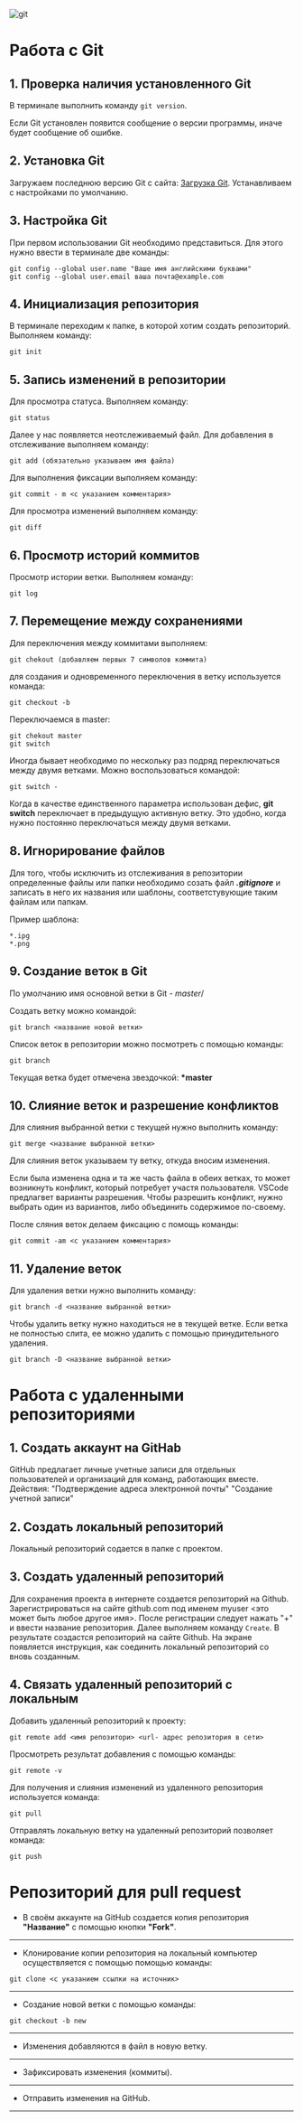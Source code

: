 ![git](Git.jpg)
# Работа с Git
## 1. Проверка наличия установленного Git
В терминале выполнить команду `git version`. 

Если Git установлен появится сообщение о версии программы, иначе будет сообщение об ошибке.
## 2. Установка Git
Загружаем последнюю версию Git с сайта: [Загрузка Git](https://git-scm.com/downloads).
Устанавливаем с настройками по умолчанию.
 ## 3. Настройка Git
 При первом использовании Git необходимо представиться. Для этого нужно ввести в терминале две команды:
 ```
 git config --global user.name "Ваше имя английскими буквами"
 git config --global user.email ваша почта@example.com
 ```
## 4. Инициализация репозитория
В терминале переходим к папке, в которой хотим создать репозиторий. Выполняем команду:
```
git init
```
## 5. Запись изменений в репозитории
Для просмотра статуса. Выполняем команду:
```
git status
```
Далее у нас появляется неотслеживаемый файл. Для добавления в отслеживание выполняем команду:
```
git add (обязательно указываем имя файла)
```
Для выполнения фиксации выполняем команду:
```
git commit - m <с указанием комментария>
```
Для просмотра изменений выполняем команду:

```
git diff
```
## 6. Просмотр историй коммитов
Просмотр истории ветки. Выполняем команду:
```
git log
```
## 7. Перемещение между сохранениями
Для переключения между коммитами выполняем:
```
git chekout (добавляем первых 7 символов коммита)
```
для создания и одновременного переключения в ветку используется команда:

```
git checkout -b
```

Переключаемся в master:
```
git chekout master
git switch
```
Иногда бывает необходимо по нескольку раз подряд переключаться между двумя ветками. Можно воспользоваться командой:

```
git switch -
```
Когда в качестве единственного параметра использован дефис, **git switch** переключает в предыдущую активную ветку. Это  удобно, когда нужно постоянно переключаться между двумя ветками.

## 8. Игнорирование файлов
Для того, чтобы исключить из отслеживания в репозитории определенные файлы или папки необходимо созать файл ***.gitignore*** и записать в него их названия или шаблоны, соответстувующие таким файлам или папкам. 

Пример шаблона:

```
*.ipg
*.png
```

## 9. Создание веток в Git
По умолчанию имя основной ветки в Git - *master*/

Создать ветку можно командой:

```
git branch <название новой ветки>
```
Список веток в репозитории можно посмотреть с помощью команды:
```
git branch
```
Текущая ветка будет отмечена звездочкой: **\*master**

## 10. Слияние веток и разрешение конфликтов
Для слияния выбранной ветки с текущей нужно выполнить команду:

```
git merge <название выбранной ветки>
```
Для слияния веток указываем ту ветку, откуда вносим изменения.

Если была изменена одна и та же часть файла в обеих ветках, то может возникнуть конфликт, который потребует участя пользователя.
VSCode предлагвет варианты разрешения.
Чтобы разрешить конфликт, нужно выбрать один из вариантов, либо объединить содержимое по-своему. 

После сляния веток делаем фиксацию с помощь команды:

```
git commit -am <с указанием комментария>
```

## 11. Удаление веток
Для удаления ветки нужно выполнить команду:

```
git branch -d <название выбранной ветки>
```
Чтобы удалить ветку нужно находиться не в текущей ветке. Если ветка не полностью слита, ее можно удалить с помощью принудительного удаления. 

```
git branch -D <название выбранной ветки>
```
# Работа с удаленными репозиториями

## 1. Создать аккаунт на GitHab
GitHub предлагает личные учетные записи для отдельных пользователей и организаций для команд, работающих вместе.
Действия:
"Подтверждение адреса электронной почты"
"Создание учетной записи"

## 2. Создать локальный репозиторий
Локальный репозиторий содается в папке с проектом.

## 3. Создать удаленный репозиторий
Для сохранения проекта в интернете создается репозиторий на Github. 
Зарегистрироваться на сайте github.com под именем myuser <это может быть любое другое имя>. После регистрации следует нажать "+" и ввести название репозитория. Далее выполняем команду `Create`. В результате создастся репозиторий на сайте Github. На экране появляется инструкция, как соединить локальный репозиторий со вновь созданным. 

## 4. Связать удаленный репозиторий с локальным

Добавить удаленный репозиторий к проекту:
```
git remote add <имя репозитори> <url- адрес репозитория в сети>
```
Просмотреть результат добавления с помощью команды:
```
git remote -v
```

Для получения и слияния изменений из удаленного репозитория используется команда:

```
git pull
```
 Отправлять локальную ветку на удаленный репозиторий позволяет команда:

 ```
 git push
```

# Репозиторий для **pull request**
* В своём аккаунте на GitHub создается копия репозитория **"Название"** с помощью кнопки **"Fork"**.
---
* Клонирование копии репозитория на локальный компьютер осуществляется с помощью помощью команды:
```
git clone <с указанием ссылки на источник>
```
---
* Создание новой ветки с помощью команды:
```
git checkout -b new
```
---
* Изменения добавляются в файл в новую ветку.
---
* Зафиксировать изменения (коммиты).
---
* Отправить изменения на GitHub.
---
